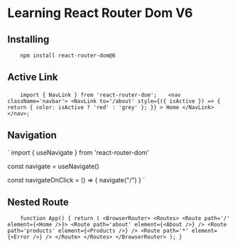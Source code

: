# Learning React Router Dom V6

## Installing

`    npm install react-router-dom@6`

## Active Link

`    import { NavLink } from 'react-router-dom';`
`   <nav className='navbar'>
        <NavLink
            to='/about'
            style={({ isActive }) => {
            return { color: isActive ? 'red' : 'grey' };
            }}
        >
            Home
        </NavLink>
    </nav>;`

## Navigation

`
import { useNavigate } from 'react-router-dom'

const navigate = useNavigate()

const navigateOnClick = () => {
navigate("/")
}
`

## Nested Route

`    function App() {
        return (
            <BrowserRouter>
                <Routes>
                    <Route path='/' element={<Home />}>
                        <Route path='about' element={<About />} />
                        <Route path='products' element={<Products />} />
                        <Route path='*' element={<Error />} />
                    </Route>
                </Routes>
            </BrowserRouter>
        );
    }`
